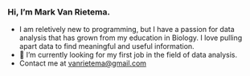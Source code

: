 ### Hi, I’m Mark Van Rietema. 
- I am reletively new to programming, but I have a passion for data analysis that has grown from my education in Biology. 
I love pulling apart data to find meaningful and useful information.
- 🌱 I’m currently looking for my first job in the field of data analysis.
- Contact me at vanrietema@gmail.com


